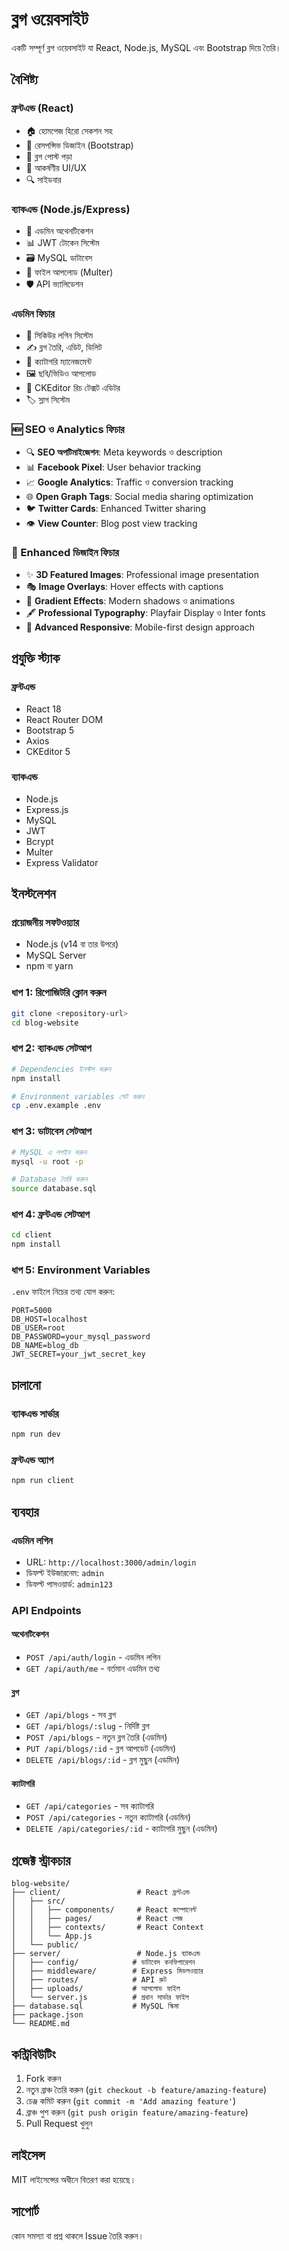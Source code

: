 # ব্লগ ওয়েবসাইট

একটি সম্পূর্ণ ব্লগ ওয়েবসাইট যা React, Node.js, MySQL এবং Bootstrap দিয়ে তৈরি।

## বৈশিষ্ট্য

### ফ্রন্টএন্ড (React)

- 🏠 হোমপেজ হিরো সেকশন সহ
- 📱 রেসপন্সিভ ডিজাইন (Bootstrap)
- 📝 ব্লগ পোস্ট পড়া
- 🎨 আকর্ষণীয় UI/UX
- 🔍 সাইডবার

### ব্যাকএন্ড (Node.js/Express)

- 🔐 এডমিন অথেনটিকেশন
- 📊 JWT টোকেন সিস্টেম
- 🗃️ MySQL ডাটাবেস
- 📁 ফাইল আপলোড (Multer)
- 🛡️ API ভ্যালিডেশন

### এডমিন ফিচার

- 🔑 সিকিউর লগিন সিস্টেম
- ✍️ ব্লগ তৈরি, এডিট, ডিলিট
- 📂 ক্যাটাগরি ম্যানেজমেন্ট
- 🖼️ ছবি/ভিডিও আপলোড
- 📄 CKEditor রিচ টেক্সট এডিটর
- 🏷️ স্লাগ সিস্টেম

### 🆕 SEO ও Analytics ফিচার

- 🔍 **SEO অপটিমাইজেশন**: Meta keywords ও description
- 📊 **Facebook Pixel**: User behavior tracking
- 📈 **Google Analytics**: Traffic ও conversion tracking
- 🌐 **Open Graph Tags**: Social media sharing optimization
- 🐦 **Twitter Cards**: Enhanced Twitter sharing
- 👁️ **View Counter**: Blog post view tracking

### 🎨 Enhanced ডিজাইন ফিচার

- ✨ **3D Featured Images**: Professional image presentation
- 🎭 **Image Overlays**: Hover effects with captions
- 🌈 **Gradient Effects**: Modern shadows ও animations
- 🖋️ **Professional Typography**: Playfair Display ও Inter fonts
- 📱 **Advanced Responsive**: Mobile-first design approach

## প্রযুক্তি স্ট্যাক

### ফ্রন্টএন্ড

- React 18
- React Router DOM
- Bootstrap 5
- Axios
- CKEditor 5

### ব্যাকএন্ড

- Node.js
- Express.js
- MySQL
- JWT
- Bcrypt
- Multer
- Express Validator

## ইনস্টলেশন

### প্রয়োজনীয় সফটওয়্যার

- Node.js (v14 বা তার উপরে)
- MySQL Server
- npm বা yarn

### ধাপ 1: রিপোজিটরি ক্লোন করুন

```bash
git clone <repository-url>
cd blog-website
```

### ধাপ 2: ব্যাকএন্ড সেটআপ

```bash
# Dependencies ইনস্টল করুন
npm install

# Environment variables সেট করুন
cp .env.example .env
```

### ধাপ 3: ডাটাবেস সেটআপ

```bash
# MySQL এ লগইন করুন
mysql -u root -p

# Database তৈরি করুন
source database.sql
```

### ধাপ 4: ফ্রন্টএন্ড সেটআপ

```bash
cd client
npm install
```

### ধাপ 5: Environment Variables

`.env` ফাইলে নিচের তথ্য যোগ করুন:

```
PORT=5000
DB_HOST=localhost
DB_USER=root
DB_PASSWORD=your_mysql_password
DB_NAME=blog_db
JWT_SECRET=your_jwt_secret_key
```

## চালানো

### ব্যাকএন্ড সার্ভার

```bash
npm run dev
```

### ফ্রন্টএন্ড অ্যাপ

```bash
npm run client
```

## ব্যবহার

### এডমিন লগিন

- URL: `http://localhost:3000/admin/login`
- ডিফল্ট ইউজারনেম: `admin`
- ডিফল্ট পাসওয়ার্ড: `admin123`

### API Endpoints

#### অথেনটিকেশন

- `POST /api/auth/login` - এডমিন লগিন
- `GET /api/auth/me` - বর্তমান এডমিন তথ্য

#### ব্লগ

- `GET /api/blogs` - সব ব্লগ
- `GET /api/blogs/:slug` - নির্দিষ্ট ব্লগ
- `POST /api/blogs` - নতুন ব্লগ তৈরি (এডমিন)
- `PUT /api/blogs/:id` - ব্লগ আপডেট (এডমিন)
- `DELETE /api/blogs/:id` - ব্লগ মুছুন (এডমিন)

#### ক্যাটাগরি

- `GET /api/categories` - সব ক্যাটাগরি
- `POST /api/categories` - নতুন ক্যাটাগরি (এডমিন)
- `DELETE /api/categories/:id` - ক্যাটাগরি মুছুন (এডমিন)

## প্রজেক্ট স্ট্রাকচার

```
blog-website/
├── client/                 # React ফ্রন্টএন্ড
│   ├── src/
│   │   ├── components/     # React কম্পোনেন্ট
│   │   ├── pages/          # React পেজ
│   │   ├── contexts/       # React Context
│   │   └── App.js
│   └── public/
├── server/                 # Node.js ব্যাকএন্ড
│   ├── config/            # ডাটাবেস কনফিগারেশন
│   ├── middleware/        # Express মিডলওয়্যার
│   ├── routes/            # API রুট
│   ├── uploads/           # আপলোড ফাইল
│   └── server.js          # প্রধান সার্ভার ফাইল
├── database.sql           # MySQL স্কিমা
├── package.json
└── README.md
```

## কন্ট্রিবিউটিং

1. Fork করুন
2. নতুন ব্রাঞ্চ তৈরি করুন (`git checkout -b feature/amazing-feature`)
3. চেঞ্জ কমিট করুন (`git commit -m 'Add amazing feature'`)
4. ব্রাঞ্চ পুশ করুন (`git push origin feature/amazing-feature`)
5. Pull Request খুলুন

## লাইসেন্স

MIT লাইসেন্সের অধীনে বিতরণ করা হয়েছে।

## সাপোর্ট

কোন সমস্যা বা প্রশ্ন থাকলে Issue তৈরি করুন।
